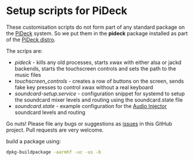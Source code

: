 # Setup scripts for PiDeck

These customisation scripts do not form part of any standard package on the [PiDeck](http://pideck.com) system. 
So we put them in the __pideck__ package installed as part of the [PiDeck distro](https://github.com/pideck/pideck-distro).

The scrips are:

* _pideck_ - kills any old processes, starts xwax with either alsa or jackd backends, starts the touchscreen controls and sets the path to the music files
* _touchscreen_controls_ - creates a row of buttons on the screen, sends fake key presses to control xwax without a real keyboard
* _soundcard-setup.service_ - configuration snippet for systemd to setup the soundcard mixer levels and routing using the soundcard.state file
* _soundcard.state_ - example configuration for the [Audio Injector](http://www.audioinjector.net/#!/rpi-hat) soundcard levels and routing

Go nuts! Please file any bugs or suggestions as [issues](https://github.com/pideck/pideck/issues) in this GitHub project. Pull requests are very welcome.

build a package using:
```sh
dpkg-buildpackage -aarmhf -uc -us -b
```

